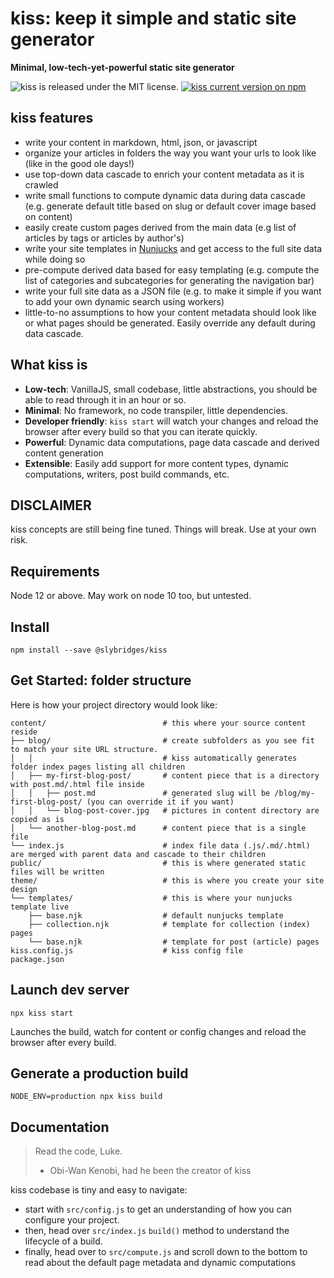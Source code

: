 # kiss: keep it simple and static site generator

**Minimal, low-tech-yet-powerful static site generator**

<p>
  <img src="https://img.shields.io/badge/license-MIT-blue" alt="kiss is released under the MIT license." />
  <a href="https://www.npmjs.com/package/@slybridges/kiss">
    <img src="https://img.shields.io/npm/v/@slybridges/kiss" alt="kiss current version on npm" />
  </a>
</p>

## kiss features

- write your content in markdown, html, json, or javascript
- organize your articles in folders the way you want your urls to look like (like in the good ole days!)
- use top-down data cascade to enrich your content metadata as it is crawled
- write small functions to compute dynamic data during data cascade (e.g. generate default title based on slug or default cover image based on content)
- easily create custom pages derived from the main data (e.g list of articles by tags or articles by author's)
- write your site templates in [Nunjucks](https://mozilla.github.io/nunjucks/) and get access to the full site data while doing so
- pre-compute derived data based for easy templating (e.g. compute the list of categories and subcategories for generating the navigation bar)
- write your full site data as a JSON file (e.g. to make it simple if you want to add your own dynamic search using workers)
- little-to-no assumptions to how your content metadata should look like or what pages should be generated. Easily override any default during data cascade.

## What kiss is

- **Low-tech**: VanillaJS, small codebase, little abstractions, you should be able to read through it in an hour or so.
- **Minimal**: No framework, no code transpiler, little dependencies.
- **Developer friendly**: `kiss start` will watch your changes and reload the browser after every build so that you can iterate quickly.
- **Powerful**: Dynamic data computations, page data cascade and derived content generation
- **Extensible**: Easily add support for more content types, dynamic computations, writers, post build commands, etc.

## DISCLAIMER

kiss concepts are still being fine tuned. Things will break. Use at your own risk.

## Requirements

Node 12 or above. May work on node 10 too, but untested.

## Install

```
npm install --save @slybridges/kiss
```

## Get Started: folder structure

Here is how your project directory would look like:

```
content/                          # this where your source content reside
├── blog/                         # create subfolders as you see fit to match your site URL structure.
│   │                             # kiss automatically generates folder index pages listing all children
│   ├── my-first-blog-post/       # content piece that is a directory with post.md/.html file inside
│   │   ├── post.md               # generated slug will be /blog/my-first-blog-post/ (you can override it if you want)
│   │   └── blog-post-cover.jpg   # pictures in content directory are copied as is
│   └── another-blog-post.md      # content piece that is a single file
└── index.js                      # index file data (.js/.md/.html) are merged with parent data and cascade to their children
public/                           # this is where generated static files will be written
theme/                            # this is where you create your site design
└── templates/                    # this is where your nunjucks template live
    ├── base.njk                  # default nunjucks template
    ├── collection.njk            # template for collection (index) pages
    └── base.njk                  # template for post (article) pages
kiss.config.js                    # kiss config file
package.json
```

## Launch dev server

```
npx kiss start
```

Launches the build, watch for content or config changes and reload the browser after every build.

## Generate a production build

```
NODE_ENV=production npx kiss build
```

## Documentation

> Read the code, Luke.
>
> - Obi-Wan Kenobi, had he been the creator of kiss

kiss codebase is tiny and easy to navigate:

- start with `src/config.js` to get an understanding of how you can configure your project.
- then, head over `src/index.js` `build()` method to understand the lifecycle of a build.
- finally, head over to `src/compute.js` and scroll down to the bottom to read about the default page metadata and dynamic computations
